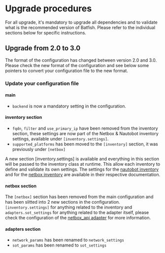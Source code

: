 
# Upgrade procedures

For all upgrade, it's mandatory to upgrade all dependencies and to validate what is the recommended version of Batfish. Please refer to the individual sections below for specific instructions.

## Upgrade from 2.0 to 3.0

The format of the configuration has changed between version 2.0 and 3.0.
Please check the new format of the configuration and see below some pointers to convert your configuration file to the new format.

### Update your configuration file
#### main 
- `backend` is now a mandatory setting in the configuration. 

#### inventory section
- `fqdn`, `filter` and `use_primary_ip` have been removed from the inventory section, these settings are now part of the Netbox & Nautobot inventory settings, available under `[inventory.settings]`.
- `supported_platforms` has been moved to the `[inventory]` section, it was previously under `[netbox]`

A new section [inventory.settings] is available and everything in this section will be passed to the inventory class at runtime. This allow each inventory to define and validate its own settings. The settings for the [nautobot inventory](backend/nautobot.md) and for the [netbox inventory](backend/netbox.md) are available in their respective documentation.

#### netbox section

The `[netbox]` section has been removed from the main configuration and has been slitted into 2 new sections in the configuration. `[inventory.settings]` for anything related to the inventory and `adapters.sot_settings` for anything related to the adapter itself, please check the configuration of the [netbox_api adapter](backend/netbox.md) for more information.

#### adapters section
- `network_params` has been renamed to `network_settings`
- `sot_params` has been renamed to `sot_settings`
